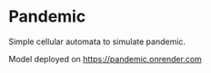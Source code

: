 # Pandemic

Simple cellular automata to simulate pandemic.

Model deployed on https://pandemic.onrender.com

